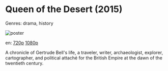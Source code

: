 # Queen of the Desert (2015)

Genres: drama, history

![poster](http://image.tmdb.org/t/p/w500/1zCCgF60bEEMPLgFNdcBYousFrw.jpg)

en:
  [720p](magnet:?xt=urn:btih:269A79F5F9BCEBBD4DAB06D18D0EE2B0BD39FE79&tr=udp://glotorrents.pw:6969/announce&tr=udp://tracker.opentrackr.org:1337/announce&tr=udp://torrent.gresille.org:80/announce&tr=udp://tracker.openbittorrent.com:80&tr=udp://tracker.coppersurfer.tk:6969&tr=udp://tracker.leechers-paradise.org:6969&tr=udp://p4p.arenabg.ch:1337&tr=udp://tracker.internetwarriors.net:1337)
  [1080p](magnet:?xt=urn:btih:DFDED28230750864C0E63233D795E82647522271&tr=udp://glotorrents.pw:6969/announce&tr=udp://tracker.opentrackr.org:1337/announce&tr=udp://torrent.gresille.org:80/announce&tr=udp://tracker.openbittorrent.com:80&tr=udp://tracker.coppersurfer.tk:6969&tr=udp://tracker.leechers-paradise.org:6969&tr=udp://p4p.arenabg.ch:1337&tr=udp://tracker.internetwarriors.net:1337)
  


A chronicle of Gertrude Bell's life, a traveler, writer, archaeologist, explorer, cartographer, and political attaché for the British Empire at the dawn of the twentieth century.